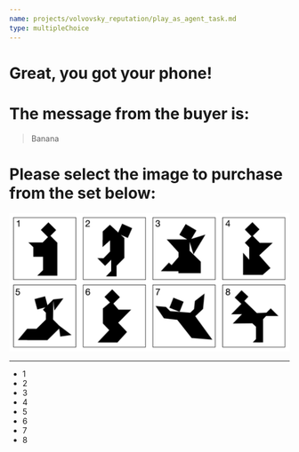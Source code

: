 ```yaml
---
name: projects/volvovsky_reputation/play_as_agent_task.md
type: multipleChoice
---
```


# Great, you got your phone!

# The message from the buyer is:

> Banana

# Please select the image to purchase from the set below:

![Choices](projects/volvovsky_reputation/Tangram_Panel_A.jpg)

---

- 1
- 2
- 3
- 4
- 5
- 6
- 7
- 8
